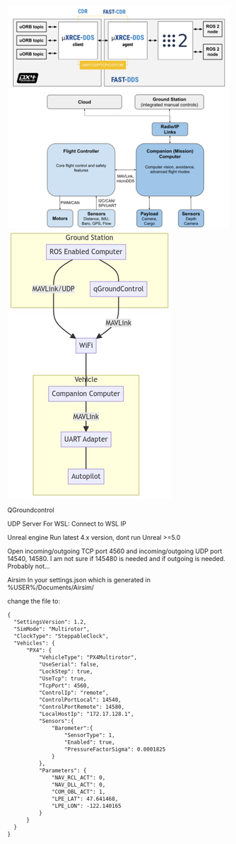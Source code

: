 ![alt text](https://github.com/TRA370-Project-5/ROS-px4-master/blob/master/docs/architecture_xrce-dds_ros2.fed61809.svg)
![alt text](https://github.com/TRA370-Project-5/ROS-px4-master/blob/master/docs/px4_companion_computer_simple.f0c69339.svg)
![alt text](https://github.com/TRA370-Project-5/ROS-px4-master/blob/master/docs/eyJjb2RlIjoiZ3JhcGggVERcbiAgc3ViZ3JhcGggR3JvdW5kICBTdGF0aW9uXG4gIGduZFtST1MgRW5hYmxlZCBDb21wdXRlcl0gLS0tIHFnY1txR3JvdW5kQ29udHJvbF1cbiAgZW5kXG4gIGduZCAtLU1BVkxpbmsvVURQLS0-IHdbV2lGaV07XG4gIHFnYyAtLU1BVkxpbmstLT4gdztc.jpg?raw=true)


QGroundcontrol

UDP Server
For WSL:
Connect to WSL IP

Unreal engine
Run latest 4.x version, dont run Unreal >=5.0

Open incoming/outgoing TCP port 4560 and incoming/outgoing UDP port 14540, 14580. I am not sure if 145480 is needed and if outgoing is needed. Probably not...

Airsim
In your settings.json which is generated in %USER%/Documents/Airsim/

change the file to:

```
{
  "SettingsVersion": 1.2,
  "SimMode": "Multirotor",
  "ClockType": "SteppableClock",
  "Vehicles": {
      "PX4": {
          "VehicleType": "PX4Multirotor",
          "UseSerial": false,
          "LockStep": true,
          "UseTcp": true,
          "TcpPort": 4560,
          "ControlIp": "remote",
          "ControlPortLocal": 14540,
          "ControlPortRemote": 14580,
          "LocalHostIp": "172.17.128.1",
          "Sensors":{
              "Barometer":{
                  "SensorType": 1,
                  "Enabled": true,
                  "PressureFactorSigma": 0.0001825
              }
          },
          "Parameters": {
              "NAV_RCL_ACT": 0,
              "NAV_DLL_ACT": 0,
              "COM_OBL_ACT": 1,
              "LPE_LAT": 47.641468,
              "LPE_LON": -122.140165
          }
      }
  }
}
```